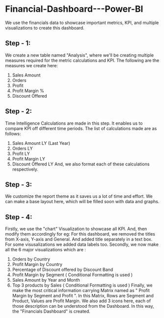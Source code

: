 # Financial-Dashboard---Power-BI
We use the financials data to showcase important metrics, KPI, and multiple visualizations to create this dashboard. 
## Step - 1: ##
We create a new table named "Analysis", where we'll be creating multiple measures required for the metric calculations and KPI.
The following are the measures we create here:
1. Sales Amount
2. Orders
3. Profit
4. Profit Margin %
5. Discount Offered
## Step - 2: ##
Time Intelligence Calculations are made in this step.
It enables us to compare KPI off different time periods.
The list of calculations made are as follows:
1. Sales Amount LY (Last Year)
2. Orders LY
3. Profit LY
4. Profit Margin LY
5. Discount Offered LY
And, we also format each of these calculations respectively.
## Step - 3: ##
We customize the report theme as it saves us a lot of time and effort.
We can make a base layout here, which will be filled soon with data and graphs.
## Step - 4: ##
Firstly, we use the "chart" Visualization to showcase all KPI. And, then modify them accordingly for eg: For this dashboard, we removed the titles from X-axis, Y-axis and General. And added title separately in a text box. For some visusalizations we added data labels too.
Secondly, we now make all the 6 major visualizations which are : 
1. Orders by Country
2. Profit Margin by Country
3. Percentage of Discount offered by Discount Band
4. Profit Margin by Segment ( Conditional Formatting is used )
5. Sales Amount by Year and Month
6. Top 3 products by Sales ( Conditional Formatting is used )
Finally, we make the most critical information carrying Matrix named as " Profit Margin by Segment and Profit ". In this Matrix, Rows are Segment and Product, Values are Profit Margin. We also add 3 icons here, each of those description can be understood from the Dashboard.
In this way, the "Financials Dashboard" is created.
